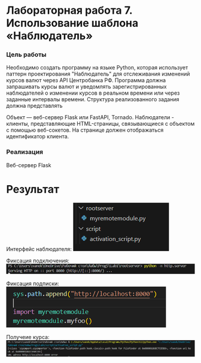 # Лабораторная работа 7. Использование шаблона «Наблюдатель»

### Цель работы
Необходимо создать программу на языке Python, которая использует паттерн проектирования "Наблюдатель" для отслеживания изменений курсов валют через API Центробанка РФ. Программа должна запрашивать курсы валют и уведомлять зарегистрированных наблюдателей о изменении курсов в реальном времени или через заданные интервалы времени.
Структура реализованного задания должна представлять

Объект — веб-сервер Flask или FastAPI, Tornado.
Наблюдатели - клиенты, представляющие HTML-страницы, связывающиеся с объектом с помощью веб-сокетов. На странице должен отображаться идентификатор клиента.

### Реализация
Веб-сервер Flask

# Результат
Интерфейс наблюдателя:
![alt text](image.png)

Фиксация подключения:
![alt text](image-1.png)

Фиксация подписки:
![alt text](image-2.png)

Получеие курса:
![alt text](image-3.png)